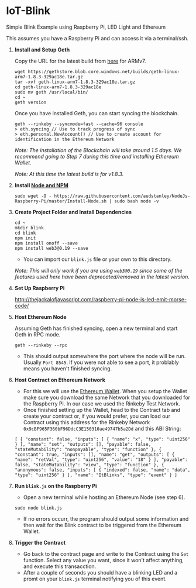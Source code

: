 # IoT-Blink
Simple Blink Example using Raspberry Pi, LED Light and Ethereum

This assumes you have a Raspberry Pi and can access it via a terminal/ssh.

1. **Install and Setup Geth**

   Copy the URL for the latest build from [here](https://geth.ethereum.org/downloads/) for ARMv7.  

   ```
   wget https://gethstore.blob.core.windows.net/builds/geth-linux-arm7-1.8.3-329ac18e.tar.gz
   tar -xvf geth-linux-arm7-1.8.3-329ac18e.tar.gz
   cd geth-linux-arm7-1.8.3-329ac18e
   sudo mv geth /usr/local/bin/
   cd ~
   geth version
   ```

   Once you have installed Geth, you can start syncing the blockchain.

   ```
   geth --rinkeby --syncmode=fast --cache=96 console
   > eth.syncing // Use to track progress of sync
   > eth.personal.NewAccount() // Use to create account for identification in the Ethereum Network
   ```
   
   *Note: The installation of the Blockchain will take around 1.5 days. We recommend going to Step 7 during this time and installing Ethereum Wallet.*
   
   *Note: At this time the latest build is for v1.8.3.*

2. **Install [Node and NPM](https://github.com/audstanley/NodeJs-Raspberry-Pi)**

   ```
   sudo wget -O - https://raw.githubusercontent.com/audstanley/NodeJs-Raspberry-Pi/master/Install-Node.sh | sudo bash node -v
   ```

4. **Create Project Folder and Install Dependencies**

   ```
   cd ~
   mkdir blink
   cd blink
   npm init
   npm install onoff --save
   npm install web3@0.19 --save
   ```
   
   * You can import our `blink.js` file or your own to this directory.
   
   *Note: This will only work if you are using `web3@0.19` since some of the features used here have been deprecated/removed in the latest version.*

5. **Set Up Raspberry Pi**

   http://thejackalofjavascript.com/raspberry-pi-node-js-led-emit-morse-code/

6. **Host Ethereum Node**

   Assuming Geth has finished syncing, open a new terminal and start Geth in RPC mode.
   
   ```
   geth --rinkeby --rpc
   ```
   
   * This should output somewhere the port where the node will be run. Usually `Port 8545`. If you were not able to see a port, it problably means you haven't finished syncing.

7. **Host Contract on Ethereum Network**

   * For this we will use the [Ethereum Wallet](https://github.com/ethereum/mist/releases). When you setup the Wallet make sure you download the same Network that you downloaded for the Raspberry Pi. In our case we used the Rinkeby Test Network.
   * Once finished setting up the Wallet, head to the Contract tab and create your contract or, if you would prefer, you can load our Contract using this address for the Rinkeby Network `0x9cBF965F360bF96DdcC3E150310ae49747b5a2Dd` and this ABI String: 
   ```
   [ { "constant": false, "inputs": [ { "name": "x", "type": "uint256" } ], "name": "set", "outputs": [], "payable": false, "stateMutability": "nonpayable", "type": "function" }, { "constant": true, "inputs": [], "name": "get", "outputs": [ { "name": "retVal", "type": "uint256", "value": "18" } ], "payable": false, "stateMutability": "view", "type": "function" }, { "anonymous": false, "inputs": [ { "indexed": false, "name": "data", "type": "uint256" } ], "name": "ItBlinks", "type": "event" } ]
   ```

8. **Run `blink.js` on the Raspberry Pi**

   * Open a new terminal while hosting an Ethereum Node (see step 6).
   
   ```
   sudo node blink.js
   ```
   
   * If no errors occurr, the program should output some information and then wait for the Blink contract to be triggered from the Ethereum Wallet.

9. **Trigger the Contract**
   
   * Go back to the contract page and write to the Contract using the `Set` function. Select any value you want, since it won't affect anything, and execute this transacction.
   * After a couple of seconds you should have a blinking LED and a promt on your `blink.js` terminal notifying you of this event.
